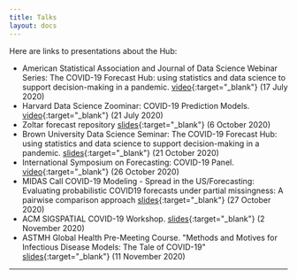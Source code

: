 ```yaml
---
title: Talks
layout: docs
---
```


Here are links to presentations about the Hub:

- American Statistical Association and Journal of Data Science Webinar Series: The COVID-19 Forecast Hub: using statistics and data science to support decision-making in a pandemic. [video](https://uconn-cmr.webex.com/recordingservice/sites/uconn-cmr/recording/play/f9824b479ead48b28c24c440038ee02e){:target="_blank"} (17 July 2020)
- Harvard Data Science Zoominar: COVID-19 Prediction Models. [video](https://www.youtube.com/watch?v=rnpgtWywRcU){:target="_blank"} (21 July 2020)
- Zoltar forecast repository [slides](/talks/zoltar.html){:target="_blank"} (6 October 2020)
- Brown University Data Science Seminar: The COVID-19 Forecast Hub: using statistics and data science to support decision-making in a pandemic. [slides](/talks/2020-10-21-COVIDhub-Brown-seminar-slides.pdf){:target="_blank"} (21 October 2020)
- International Symposium on Forecasting: COVID-19 Panel. [video](https://www.youtube.com/watch?v=wQrNzqAeeRc){:target="_blank"} (26 October 2020)
- MIDAS Call COVID-19 Modeling - Spread in the US/Forecasting: Evaluating probabilistic COVID19 forecasts under partial missingness: A pairwise comparison approach [slides](/talks/2020-10-27-Bracher_Pairwise_Comparisons.pdf){:target="_blank"} (27 October 2020)
- ACM SIGSPATIAL COVID-19 Workshop. [slides](/talks/202011-acm-sigspatial.pdf){:target="_blank"} (2 November 2020)
- ASTMH Global Health Pre-Meeting Course. "Methods and Motives for Infectious Disease Models: The Tale of COVID-19" [slides](/talks/202011-astmh-modeling-outbreaks.pdf){:target="_blank"} (11 November 2020)

***
